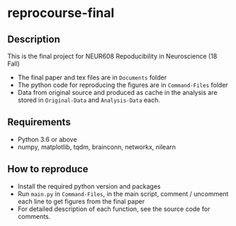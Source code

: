 # reprocourse-final

## Description
This is the final project for NEUR608 Repoducibility in Neuroscience (18 Fall)
- The final paper and tex files are in `Documents` folder
- The python code for reproducing the figures are in `Command-Files` folder
- Data from original source and produced as cache in the analysis are stored in `Original-Data` and `Analysis-Data` each.

## Requirements
- Python 3.6 or above
- numpy, matplotlib, tqdm, brainconn, networkx, nilearn

## How to reproduce
- Install the required python version and packages
- Run `main.py` in `Command-Files`, in the main script, comment / uncomment each line to get figures from the final paper
- For detailed description of each function, see the source code for comments.